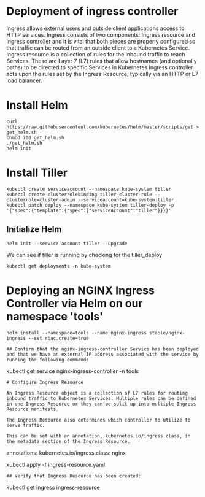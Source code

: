 # Deployment of ingress controller 

Ingress allows external users and outside client applications access to HTTP services. Ingress consists of two components: 
Ingress resource and Ingress controller and it is vital that both pieces are properly configured so that traffic can be routed from an outside client to a Kubernetes Service.
	Ingress resource is a collection of rules for the inbound traffic to reach Services. These are Layer 7 (L7) rules that allow hostnames (and optionally paths) to be directed to specific Services in Kubernetes
	Ingress controller acts upon the rules set by the Ingress Resource, typically via an HTTP or L7 load balancer.

# Install Helm
```
curl https://raw.githubusercontent.com/kubernetes/helm/master/scripts/get > get_helm.sh
chmod 700 get_helm.sh
./get_helm.sh
helm init
```
# Install Tiller
```
kubectl create serviceaccount --namespace kube-system tiller
kubectl create clusterrolebinding tiller-cluster-rule --clusterrole=cluster-admin --serviceaccount=kube-system:tiller
kubectl patch deploy --namespace kube-system tiller-deploy -p '{"spec":{"template":{"spec":{"serviceAccount":"tiller"}}}}'
```
## Initialize Helm
```
helm init --service-account tiller --upgrade
```
We can see if tiller is running by checking for the tiller_deploy
```
kubectl get deployments -n kube-system
```
# Deploying an NGINX Ingress Controller via Helm on our namespace 'tools'
```
helm install --namespace=tools --name nginx-ingress stable/nginx-ingress --set rbac.create=true 

## Confirm that the nginx-ingress-controller Service has been deployed and that we have an external IP address associated with the service by running the following command:
```
kubectl get service nginx-ingress-controller -n tools
```
# Configure Ingress Resource

An Ingress Resource object is a collection of L7 rules for routing inbound traffic to Kubernetes Services. Multiple rules can be defined in one Ingress Resource or they can be split up into multiple Ingress Resource manifests.

The Ingress Resource also determines which controller to utilize to serve traffic.

This can be set with an annotation, kubernetes.io/ingress.class, in the metadata section of the Ingress Resource.
```
annotations: kubernetes.io/ingress.class: nginx

kubectl apply -f ingress-resource.yaml
```
## Verify that Ingress Resource has been created:
```
kubectl get ingress ingress-resource
```

